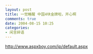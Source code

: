 ```yaml
---
layout: post
title: 一觉睡醒 中国4块金牌啦，开心啊
comments: true
date: 2004-08-15 10:25
categories:
- 闲言碎语
---
```


<p><a href="http://www.aspxboy.com/jp/default.aspx">http://www.aspxboy.com/jp/default.aspx</a><br /><br /></p>				
